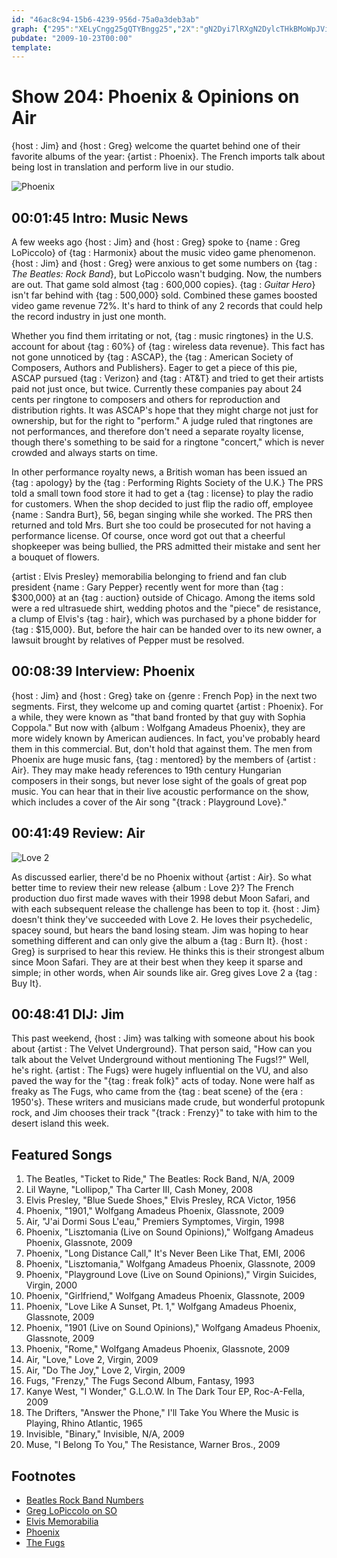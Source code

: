 ```yaml
---
id: "46ac8c94-15b6-4239-956d-75a0a3deb3ab"
graph: {"295":"XELyCngg25gQTYBngg25","2X":"gN2Dyi7lRXgN2DylcTHkBMoWpJViFTBMoWpLldBtBJgDlxwZ8LLldBtxwZ8LgmqmfkLIPnBLgsFkLIPnBLgsFoJyplJUOdCt7ySxWkHwWt7ySxJUOdCWkHwW","EF":"BI5glDBqkmBI5glnrQHD298tH9JkZP","1XP":"X6cfdgMit697qipBHm1G298tHG07PF97qipG07PFG07PFgMit6"}
pubdate: "2009-10-23T00:00"
template: 
---
```






# Show 204: Phoenix & Opinions on Air

{host : Jim} and {host : Greg} welcome the quartet behind one of their favorite albums of the year: {artist : Phoenix}. The French imports talk about being lost in translation and perform live in our studio.

![Phoenix](https://static.soundopinions.org/images/2010/phoenix.jpg)



## 00:01:45 Intro: Music News

A few weeks ago {host : Jim} and {host : Greg} spoke to {name : Greg LoPiccolo} of {tag : Harmonix} about the music video game phenomenon. {host : Jim} and {host : Greg} were anxious to get some numbers on {tag : *The Beatles: Rock Band*}, but LoPiccolo wasn't budging. Now, the numbers are out. That game sold almost {tag : 600,000 copies}. {tag : *Guitar Hero*} isn't far behind with {tag : 500,000} sold. Combined these games boosted video game revenue 72%. It's hard to think of any 2 records that could help the record industry in just one month.

Whether you find them irritating or not, {tag : music ringtones} in the U.S. account for about {tag : 60%} of {tag : wireless data revenue}. This fact has not gone unnoticed by {tag : ASCAP}, the {tag : American Society of Composers, Authors and Publishers}. Eager to get a piece of this pie, ASCAP pursued {tag : Verizon} and {tag : AT&T} and tried to get their artists paid not just once, but twice. Currently these companies pay about 24 cents per ringtone to composers and others for reproduction and distribution rights. It was ASCAP's hope that they might charge not just for ownership, but for the right to "perform." A judge ruled that ringtones are not performances, and therefore don't need a separate royalty license, though there's something to be said for a ringtone "concert," which is never crowded and always starts on time.

In other performance royalty news, a British woman has been issued an {tag : apology} by the {tag : Performing Rights Society of the U.K.} The PRS told a small town food store it had to get a {tag : license} to play the radio for customers. When the shop decided to just flip the radio off, employee {name : Sandra Burt}, 56, began singing while she worked. The PRS then returned and told Mrs. Burt she too could be prosecuted for not having a performance license. Of course, once word got out that a cheerful shopkeeper was being bullied, the PRS admitted their mistake and sent her a bouquet of flowers.

{artist : Elvis Presley} memorabilia belonging to friend and fan club president {name : Gary Pepper} recently went for more than {tag : $300,000} at an {tag : auction} outside of Chicago. Among the items sold were a red ultrasuede shirt, wedding photos and the "piece" de resistance, a clump of Elvis's {tag : hair}, which was purchased by a phone bidder for {tag : $15,000}. But, before the hair can be handed over to its new owner, a lawsuit brought by relatives of Pepper must be resolved.



## 00:08:39 Interview: Phoenix

{host : Jim} and {host : Greg} take on {genre : French Pop} in the next two segments. First, they welcome up and coming quartet {artist : Phoenix}. For a while, they were known as "that band fronted by that guy with Sophia Coppola." But now with {album : Wolfgang Amadeus Phoenix}, they are more widely known by American audiences. In fact, you've probably heard them in this commercial. But, don't hold that against them. The men from Phoenix are huge music fans, {tag : mentored} by the members of {artist : Air}. They may make heady references to 19th century Hungarian composers in their songs, but never lose sight of the goals of great pop music. You can hear that in their live acoustic performance on the show, which includes a cover of the Air song "{track : Playground Love}."



## 00:41:49 Review: Air

![Love 2](https://static.soundopinions.org/assets/204/1XP0.jpg)

As discussed earlier, there'd be no Phoenix without {artist : Air}. So what better time to review their new release {album : Love 2}? The French production duo first made waves with their 1998 debut Moon Safari, and with each subsequent release the challenge has been to top it. {host : Jim} doesn't think they've succeeded with Love 2. He loves their psychedelic, spacey sound, but hears the band losing steam. Jim was hoping to hear something different and can only give the album a {tag : Burn It}. {host : Greg} is surprised to hear this review. He thinks this is their strongest album since Moon Safari. They are at their best when they keep it sparse and simple; in other words, when Air sounds like air. Greg gives Love 2 a {tag : Buy It}.



## 00:48:41 DIJ: Jim

This past weekend, {host : Jim} was talking with someone about his book about {artist : The Velvet Underground}. That person said, "How can you talk about the Velvet Underground without mentioning The Fugs!?" Well, he's right. {artist : The Fugs} were hugely influential on the VU, and also paved the way for the "{tag : freak folk}" acts of today. None were half as freaky as The Fugs, who came from the {tag : beat scene} of the {era : 1950's}. These writers and musicians made crude, but wonderful protopunk rock, and Jim chooses their track "{track : Frenzy}" to take with him to the desert island this week.



## Featured Songs

1. The Beatles, "Ticket to Ride," The Beatles: Rock Band, N/A, 2009
2. Lil Wayne, "Lollipop," Tha Carter III, Cash Money, 2008
3. Elvis Presley, "Blue Suede Shoes," Elvis Presley, RCA Victor, 1956
4. Phoenix, "1901," Wolfgang Amadeus Phoenix, Glassnote, 2009
5. Air, "J'ai Dormi Sous L'eau," Premiers Symptomes, Virgin, 1998
6. Phoenix, "Lisztomania (Live on Sound Opinions)," Wolfgang Amadeus Phoenix, Glassnote, 2009
7. Phoenix, "Long Distance Call," It's Never Been Like That, EMI, 2006
8. Phoenix, "Lisztomania," Wolfgang Amadeus Phoenix, Glassnote, 2009
9. Phoenix, "Playground Love (Live on Sound Opinions)," Virgin Suicides, Virgin, 2000
10. Phoenix, "Girlfriend," Wolfgang Amadeus Phoenix, Glassnote, 2009
11. Phoenix, "Love Like A Sunset, Pt. 1," Wolfgang Amadeus Phoenix, Glassnote, 2009
12. Phoenix, "1901 (Live on Sound Opinions)," Wolfgang Amadeus Phoenix, Glassnote, 2009
13. Phoenix, "Rome," Wolfgang Amadeus Phoenix, Glassnote, 2009
14. Air, "Love," Love 2, Virgin, 2009
15. Air, "Do The Joy," Love 2, Virgin, 2009
16. Fugs, "Frenzy," The Fugs Second Album, Fantasy, 1993
17. Kanye West, "I Wonder," G.L.O.W. In The Dark Tour EP, Roc-A-Fella, 2009
18. The Drifters, "Answer the Phone," I'll Take You Where the Music is Playing, Rhino Atlantic, 1965
19. Invisible, "Binary," Invisible, N/A, 2009
20. Muse, "I Belong To You," The Resistance, Warner Bros., 2009



## Footnotes

- [Beatles Rock Band Numbers](http://www.billboard.com/news/beatles-boost-music-game-sales-to-new-high-1004023739.story)
- [Greg LoPiccolo on SO](http://www.soundopinions.org/show/201/#greglopiccolo)
- [Elvis Memorabilia](https://www.liveauctioneers.com/catalog/19734_the-gary-pepper-elvis-presley-collection/)
- [Phoenix](http://www.wearephoenix.com/)
- [The Fugs](http://www.thefugs.com/)